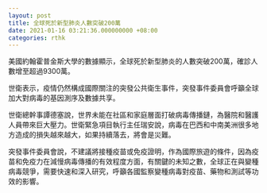 ```yaml
---
layout: post
title: 全球死於新型肺炎人數突破200萬　
date: 2021-01-16 03:21:36.000000000 +08:00
categories: rthk
---
```


美國約翰霍普金斯大學的數據顯示，全球死於新型肺炎的人數突破200萬，確診人數增至超過9300萬。

世衛表示，疫情仍然構成國際關注的突發公共衛生事件，突發事件委員會呼籲全球加大對病毒的基因測序及數據共享。

世衛總幹事譚德塞說，世界未能在社區和家庭層面打破病毒傳播鏈，為醫院和醫護人員帶來巨大壓力。世衛緊急項目執行主任瑞安說，病毒在巴西和中南美洲很多地方造成的損失越來越大，如果持續落去，將會是災難。

突發事件委員會說，不建議將接種疫苗或免疫證明，作為國際旅遊的條件，因為疫苗和免疫力在減慢病毒傳播的有效程度方面，有關鍵的未知之數，全球正在與變種病毒競爭，需要快速和深入研究，呼籲各國監察變種病毒對疫苗、藥物和測試等功效的影響。
